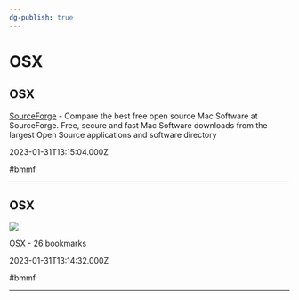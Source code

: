 ```yaml
---
dg-publish: true
---
```


# OSX

## OSX

[SourceForge](https://sourceforge.net/directory/mac) - Compare the best free open source Mac  Software at SourceForge. Free, secure and fast Mac  Software downloads from the largest Open Source applications and software directory

2023-01-31T13:15:04.000Z

#bmmf

---

## OSX

![](https://up.raindrop.io/collection/thumbs/290/922/43/e43d50974f94209674f41115c44365ac.png)

[OSX](https://raindrop.io/whoisdsmith/osx-29092243/sort=title&perpage=30&page=0) - 26 bookmarks

2023-01-31T13:14:32.000Z

#bmmf

---
